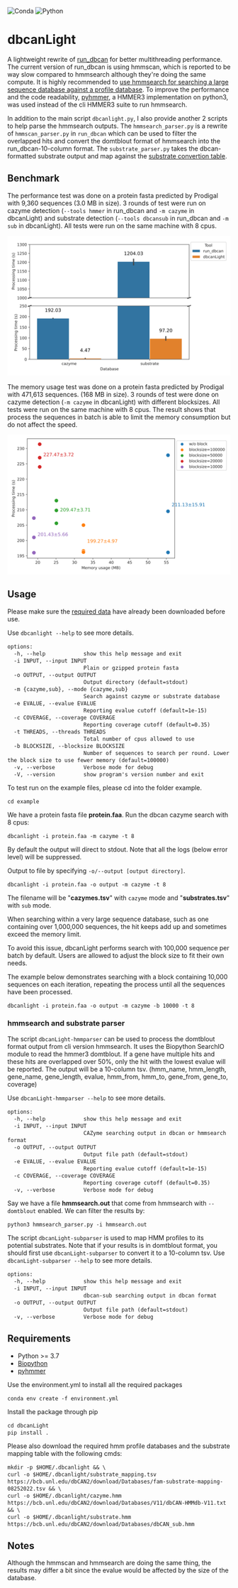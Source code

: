 ![Conda](https://github.com/chtsai0105/dbcanLight/actions/workflows/conda_build.yml/badge.svg)
![Python](https://img.shields.io/badge/python-3.7_%7C_3.8_%7C_3.9_%7C_3.10_%7C_3.11-blue)

# dbcanLight

A lightweight rewrite of [run_dbcan] for better multithreading performance.
The current version of run_dbcan is using hmmscan, which is reported to be way slow compared to hmmsearch although they're doing the same compute.
It is highly recommended to [use hmmsearch for searching a large sequence database against a profile database][hmmscan_vs_hmmsearch].
To improve the performance and the code readability, [pyhmmer], a HMMER3 implementation on python3, was used instead of the cli HMMER3 suite to run hmmsearch.

In addition to the main script `dbcanlight.py`, I also provide another 2 scripts to help parse the hmmsearch outputs.
The `hmmsearch_parser.py` is a rewrite of `hmmscan_parser.py` in `run_dbcan` which can be used to filter the overlapped hits
and convert the domtblout format of hmmsearch into the run_dbcan-10-column format.
The `substrate_parser.py` takes the dbcan-formatted substrate output and map against the [substrate convertion table][dbcansub].

## Benchmark

The performance test was done on a protein fasta predicted by Prodigal with 9,360 sequences (3.0 MB in size).
3 rounds of test were run on cazyme detection (`--tools hmmer` in run_dbcan and `-m cazyme` in dbcanLight) and
substrate detection (`--tools dbcansub` in run_dbcan and `-m sub` in dbcanLight).
All tests were run on the same machine with 8 cpus.

![performance](misc/performance_comparison.svg)

The memory usage test was done on a protein fasta predicted by Prodigal with 471,613 sequences. (168 MB in size).
3 rounds of test were done on cazyme detection (`-m cazyme` in dbcanLight) with different blocksizes.
All tests were run on the same machine with 8 cpus.
The result shows that process the sequences in batch is able to limit the memory consumption but do not affect the speed.

![Memory](misc/performance_blocksize.svg)

## Usage

Please make sure the [required data](#required_data) have already been downloaded before use.

Use `dbcanlight --help` to see more details.

```
options:
  -h, --help            show this help message and exit
  -i INPUT, --input INPUT
                        Plain or gzipped protein fasta
  -o OUTPUT, --output OUTPUT
                        Output directory (default=stdout)
  -m {cazyme,sub}, --mode {cazyme,sub}
                        Search against cazyme or substrate database
  -e EVALUE, --evalue EVALUE
                        Reporting evalue cutoff (default=1e-15)
  -c COVERAGE, --coverage COVERAGE
                        Reporting coverage cutoff (default=0.35)
  -t THREADS, --threads THREADS
                        Total number of cpus allowed to use
  -b BLOCKSIZE, --blocksize BLOCKSIZE
                        Number of sequences to search per round. Lower the block size to use fewer memory (default=100000)
  -v, --verbose         Verbose mode for debug
  -V, --version         show program's version number and exit
```

To test run on the example files, please cd into the folder example.

```
cd example
```

We have a protein fasta file **protein.faa**. Run the dbcan cazyme search with 8 cpus:

```
dbcanlight -i protein.faa -m cazyme -t 8
```

By default the output will direct to stdout. Note that all the logs (below error level) will be suppressed.

Output to file by specifying `-o/--output [output directory]`.

```
dbcanlight -i protein.faa -o output -m cazyme -t 8
```

The filename will be "**cazymes.tsv**" with `cazyme` mode and "**substrates.tsv**" with `sub` mode.

When searching within a very large sequence database, such as one containing over 1,000,000 sequences,
the hit keeps add up and sometimes exceed the memory limit.

To avoid this issue, dbcanLight performs search with 100,000 sequence per batch by default.
Users are allowed to adjust the block size to fit their own needs.

The example below demonstrates searching with a block containing 10,000 sequences on each iteration,
repeating the process until all the sequences have been processed.

```
dbcanlight -i protein.faa -o output -m cazyme -b 10000 -t 8
```

### hmmsearch and substrate parser

The script `dbcanLight-hmmparser` can be used to process the domtblout format output from cli version hmmsearch.
It uses the Biopython SearchIO module to read the hmmer3 domtblout.
If a gene have multiple hits and these hits are overlapped over 50%, only the hit with the lowest evalue will be reported.
The output will be a 10-column tsv. (hmm_name, hmm_length, gene_name, gene_length, evalue, hmm_from, hmm_to, gene_from, gene_to, coverage)

Use `dbcanLight-hmmparser --help` to see more details.

```
options:
  -h, --help            show this help message and exit
  -i INPUT, --input INPUT
                        CAZyme searching output in dbcan or hmmsearch format
  -o OUTPUT, --output OUTPUT
                        Output file path (default=stdout)
  -e EVALUE, --evalue EVALUE
                        Reporting evalue cutoff (default=1e-15)
  -c COVERAGE, --coverage COVERAGE
                        Reporting coverage cutoff (default=0.35)
  -v, --verbose         Verbose mode for debug
```

Say we have a file **hmmsearch.out** that come from hmmsearch with `--domtblout` enabled.
We can filter the results by:

```
python3 hmmsearch_parser.py -i hmmsearch.out
```

The script `dbcanLight-subparser` is used to map HMM profiles to its potential substrates.
Note that if your results is in domtblout format, you should first use `dbcanLight-subparser` to convert it to a 10-column tsv.
Use `dbcanLight-subparser --help` to see more details.

```
options:
  -h, --help            show this help message and exit
  -i INPUT, --input INPUT
                        dbcan-sub searching output in dbcan format
  -o OUTPUT, --output OUTPUT
                        Output file path (default=stdout)
  -v, --verbose         Verbose mode for debug
```

## Requirements

- Python >= 3.7
- [Biopython]
- [pyhmmer]

Use the environment.yml to install all the required packages

```
conda env create -f environment.yml
```

Install the package through pip

```
cd dbcanLight
pip install .
```

<a name="required_data"></a>Please also download the required hmm profile databases and the substrate mapping table with the following cmds:

```
mkdir -p $HOME/.dbcanlight && \
curl -o $HOME/.dbcanlight/substrate_mapping.tsv https://bcb.unl.edu/dbCAN2/download/Databases/fam-substrate-mapping-08252022.tsv && \
curl -o $HOME/.dbcanlight/cazyme.hmm https://bcb.unl.edu/dbCAN2/download/Databases/V11/dbCAN-HMMdb-V11.txt && \
curl -o $HOME/.dbcanlight/substrate.hmm https://bcb.unl.edu/dbCAN2/download/Databases/dbCAN_sub.hmm
```

## Notes

Although the hmmscan and hmmsearch are doing the same thing, the results may differ a bit since the evalue would be affected by the size of the database.

[run_dbcan]: https://github.com/linnabrown/run_dbcan
[hmmscan_vs_hmmsearch]: http://cryptogenomicon.org/hmmscan-vs-hmmsearch-speed-the-numerology.html
[pyhmmer]: https://pyhmmer.readthedocs.io/en/stable/index.html
[dbcansub]: http://bcb.unl.edu/dbCAN2/download/Databases/fam-substrate-mapping-08252022.tsv
[Biopython]: https://biopython.org/
